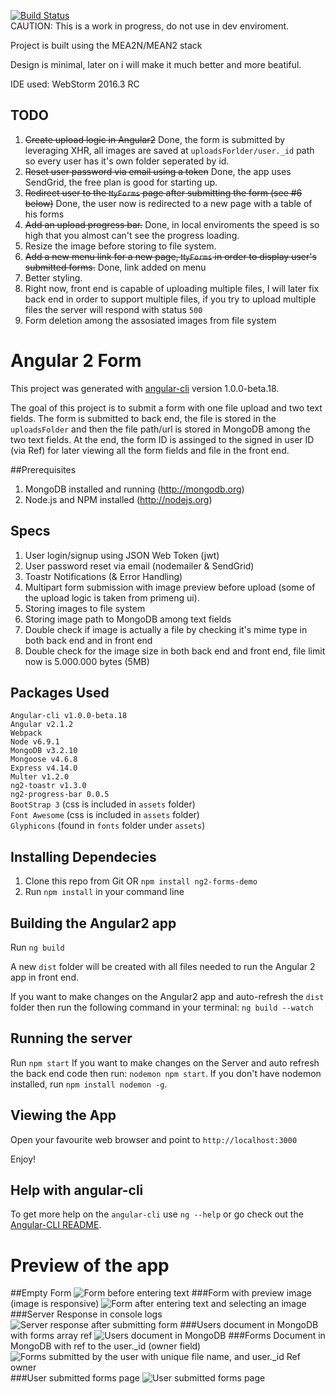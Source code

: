 [![Build Status](https://travis-ci.org/predatorkill/ng2-forms-demo.svg?branch=master)](https://travis-ci.org/predatorkill/ng2-forms-demo)<br/>
CAUTION: This is a work in progress, do not use in dev enviroment.

Project is built using the MEA2N/MEAN2 stack

Design is minimal, later on i will make it much better and more beatiful.

IDE used: WebStorm 2016.3 RC

## TODO
1. ~~Create upload logic in Angular2~~ Done, the form is submitted by leveraging XHR, all images are saved at `uploadsForlder/user._id` path so every user has it's own folder seperated by id.
2. ~~Reset user password via email using a token~~ Done, the app uses SendGrid, the free plan is good for starting up.
3. ~~Redirect user to the `MyForms` page after submitting the form (see #6 below)~~ Done, the user now is redirected to a new page with a table of his forms
4. ~~Add an upload progress bar.~~ Done, in local enviroments the speed is so high that you almost can't see the progress loading.
5. Resize the image before storing to file system.
6. ~~Add a new menu link for a new page, `MyForms` in order to display user's submitted forms.~~ Done, link added on menu
7. Better styling.
8. Right now, front end is capable of uploading multiple files, I will later fix back end in order to support multiple files, if you try to upload multiple files the server will respond with status `500`
9. Form deletion among the assosiated images from file system



# Angular 2 Form

This project was generated with [angular-cli](https://github.com/angular/angular-cli) version 1.0.0-beta.18.

The goal of this project is to submit a form with one file upload and two text fields. The form is submitted to back end, the file is stored in the `uploadsFolder` and then the file path/url is stored in MongoDB among the two text fields. At the end, the form ID is assinged to the signed in user ID (via Ref) for later viewing all the form fields and file in the front end.

##Prerequisites
1. MongoDB installed and running (http://mongodb.org)
2. Node.js and NPM installed (http://nodejs.org)


## Specs
1. User login/signup using JSON Web Token (jwt)
2. User password reset via email (nodemailer & SendGrid)
3. Toastr Notifications (& Error Handling)
4. Multipart form submission with image preview before upload (some of the upload logic is taken from primeng ui).
5. Storing images to file system
6. Storing image path to MongoDB among text fields
7. Double check if image is actually a file by checking it's mime type in both back end and in front end
8. Double check for the image size in both back end and front end, file limit now is 5.000.000 bytes (5MB)

## Packages Used
`Angular-cli v1.0.0-beta.18` <br />
`Angular v2.1.2` <br />
`Webpack` <br />
`Node v6.9.1` <br/>
`MongoDB v3.2.10` <br/>
`Mongoose v4.6.8` <br />
`Express v4.14.0` <br />
`Multer v1.2.0` <br />
`ng2-toastr v1.3.0` <br />
`ng2-progress-bar 0.0.5` <br />
`BootStrap 3`  (css is included in `assets` folder) <br/>
`Font Awesome` (css is included in `assets` folder) <br/>
`Glyphicons`   (found in `fonts` folder under `assets`) <br/>


## Installing Dependecies
1. Clone this repo from Git OR `npm install ng2-forms-demo`
2. Run `npm install` in your command line 

## Building the Angular2 app
Run `ng build`

A new `dist` folder will be created with all files needed to run the Angular 2 app in front end.

If you want to make changes on the Angular2 app and auto-refresh the `dist` folder then run the following command in your terminal:
 `ng build --watch`

## Running the server
Run `npm start`
If you want to make changes on the Server and auto refresh the back end code then run: `nodemon npm start`. If you don't have nodemon installed, run `npm install nodemon -g`.

## Viewing the App
Open your favourite web browser and point to `http://localhost:3000`

Enjoy!

## Help with angular-cli
To get more help on the `angular-cli` use `ng --help` or go check out the [Angular-CLI README](https://github.com/angular/angular-cli/blob/master/README.md).

# Preview of the app
##Empty Form
![Form before entering text](https://cloud.githubusercontent.com/assets/717975/20238425/053567f6-a8f4-11e6-99cb-15403426fcf5.png)
###Form with preview image (image is responsive)
![Form after entering text and selecting an image](https://cloud.githubusercontent.com/assets/717975/20238426/0538a132-a8f4-11e6-87f1-61c871acfea6.png)
###Server Response in console logs
![Server response after submitting form](https://cloud.githubusercontent.com/assets/717975/20238428/053e95ec-a8f4-11e6-93ab-04258e359e13.png)
###Users document in MongoDB with forms array ref
![Users document in MongoDB](https://cloud.githubusercontent.com/assets/717975/20238429/05423e68-a8f4-11e6-9a2c-c2791ef0a4e9.png)
###Forms Document in MongoDB with ref to the user._id (owner field)
![Forms submitted by the user with unique file name, and user._id Ref `owner`](https://cloud.githubusercontent.com/assets/717975/20238427/053d1df2-a8f4-11e6-9b2a-616eafa3f517.png)
###User submitted forms page
![User submitted forms page](https://cloud.githubusercontent.com/assets/717975/20337121/ac494ac2-abd7-11e6-842d-af9983b80c1b.png)
